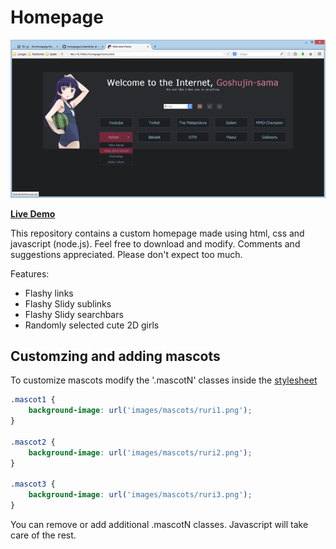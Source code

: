 Homepage
====

![alt tag](screenshots/preview.png "Homepage preview")

**[Live Demo](http://gokoururi.github.io/homepage/)**

This repository contains a custom homepage made using html, css and javascript (node.js). Feel free to download and modify. Comments and suggestions appreciated. Please don't expect too much.

Features:
* Flashy links
* Flashy Slidy sublinks
* Flashy Slidy searchbars 
* Randomly selected cute 2D girls

Customzing and adding mascots
----

To customize mascots modify the '.mascotN' classes inside the [stylesheet](style.css)

```css
.mascot1 {
    background-image: url('images/mascots/ruri1.png');
}

.mascot2 {
    background-image: url('images/mascots/ruri2.png');
}

.mascot3 {
    background-image: url('images/mascots/ruri3.png');
}
```

You can remove or add additional .mascotN classes. Javascript will take care of the rest.
